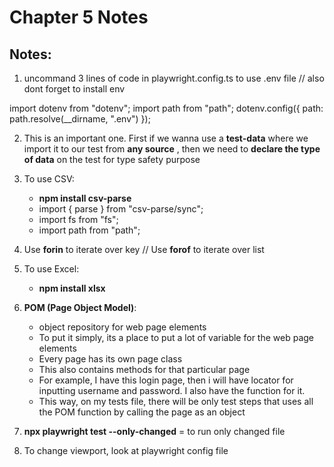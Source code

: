 # Chapter 5 Notes

## Notes:

1. uncommand 3 lines of code in playwright.config.ts to use .env file // also dont forget to install env

import dotenv from "dotenv";
import path from "path";
dotenv.config({ path: path.resolve(\_\_dirname, ".env") });

2. This is an important one. First if we wanna use a **test-data** where we import it to our test from **any source** , then we need to **declare the type of data** on the test for type safety purpose

3. To use CSV:

   - **npm install csv-parse**
   - import { parse } from "csv-parse/sync";
   - import fs from "fs";
   - import path from "path";

4. Use **forin** to iterate over key // Use **forof** to iterate over list

5. To use Excel:

   - **npm install xlsx**

6. **POM (Page Object Model)**:

   - object repository for web page elements
   - To put it simply, its a place to put a lot of variable for the web page elements
   - Every page has its own page class
   - This also contains methods for that particular page
   - For example, I have this login page, then i will have locator for inputting username and password. I also have the function for it.
   - This way, on my tests file, there will be only test steps that uses all the POM function by calling the page as an object

7. **npx playwright test --only-changed** = to run only changed file

8. To change viewport, look at playwright config file
